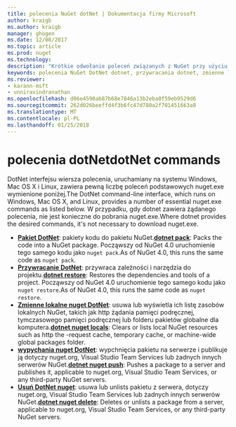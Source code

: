```yaml
---
title: polecenia NuGet dotNet | Dokumentacja firmy Microsoft
author: kraigb
ms.author: kraigb
manager: ghogen
ms.date: 12/08/2017
ms.topic: article
ms.prod: nuget
ms.technology: 
description: "Krótkie odwołanie poleceń związanych z NuGet przy użyciu interfejsu wiersza polecenia platformy dotnet."
keywords: polecenia NuGet DotNet dotnet, przywracania dotnet, zmienne lokalne nuget dotnet, dotnet nuget wypychania, pakowanie dotnet nuget delete
ms.reviewer:
- karann-msft
- unniravindranathan
ms.openlocfilehash: d06e4590ab87b68e7846a13b2eba0f59eb9529d6
ms.sourcegitcommit: 262d026beeffd4f3b6fc47d780a2f701451663a8
ms.translationtype: MT
ms.contentlocale: pl-PL
ms.lasthandoff: 01/25/2018
---
```

# <a name="dotnet-commands"></a><span data-ttu-id="048c9-104">polecenia dotNet</span><span class="sxs-lookup"><span data-stu-id="048c9-104">dotNet commands</span></span>

<span data-ttu-id="048c9-105">DotNet interfejsu wiersza polecenia, uruchamiany na systemu Windows, Mac OS X i Linux, zawiera pewną liczbę poleceń podstawowych nuget.exe wymienione poniżej.</span><span class="sxs-lookup"><span data-stu-id="048c9-105">The DotNet command-line interface, which runs on Windows, Mac OS X, and Linux, provides a number of essential nuget.exe commands as listed below.</span></span> <span data-ttu-id="048c9-106">W przypadku, gdy dotnet zawiera żądanego polecenia, nie jest konieczne do pobrania nuget.exe.</span><span class="sxs-lookup"><span data-stu-id="048c9-106">Where dotnet provides the desired commands, it's not necessary to download nuget.exe.</span></span>

- <span data-ttu-id="048c9-107">[**Pakiet DotNet**](/dotnet/core/tools/dotnet-pack?tabs=netcore2x): pakiety kodu do pakietu NuGet.</span><span class="sxs-lookup"><span data-stu-id="048c9-107">[**dotnet pack**](/dotnet/core/tools/dotnet-pack?tabs=netcore2x): Packs the code into a NuGet package.</span></span> <span data-ttu-id="048c9-108">Począwszy od NuGet 4.0 uruchomienie tego samego kodu jako `nuget pack`.</span><span class="sxs-lookup"><span data-stu-id="048c9-108">As of NuGet 4.0, this runs the same code as `nuget pack`.</span></span>
- <span data-ttu-id="048c9-109">[**Przywracanie DotNet**](/dotnet/core/tools/dotnet-restore?tabs=netcore2x): przywraca zależności i narzędzia do projektu.</span><span class="sxs-lookup"><span data-stu-id="048c9-109">[**dotnet restore**](/dotnet/core/tools/dotnet-restore?tabs=netcore2x): Restores the dependencies and tools of a project.</span></span> <span data-ttu-id="048c9-110">Począwszy od NuGet 4.0 uruchomienie tego samego kodu jako `nuget restore`.</span><span class="sxs-lookup"><span data-stu-id="048c9-110">As of NuGet 4.0, this runs the same code as `nuget restore`.</span></span>
- <span data-ttu-id="048c9-111">[**Zmienne lokalne nuget DotNet**](/dotnet/core/tools/dotnet-nuget-locals): usuwa lub wyświetla ich listę zasobów lokalnych NuGet, takich jak http żądania pamięci podręcznej, tymczasowego pamięci podręcznej lub folderu pakietów globalne dla komputera.</span><span class="sxs-lookup"><span data-stu-id="048c9-111">[**dotnet nuget locals**](/dotnet/core/tools/dotnet-nuget-locals): Clears or lists local NuGet resources such as http the -request cache, temporary cache, or machine-wide global packages folder.</span></span>
- <span data-ttu-id="048c9-112">[**wypychania nuget DotNet**](/dotnet/core/tools/dotnet-nuget-push): wypchnięcia pakietu na serwerze i publikuje ją dotyczy nuget.org, Visual Studio Team Services lub żadnych innych serwerów NuGet.</span><span class="sxs-lookup"><span data-stu-id="048c9-112">[**dotnet nuget push**](/dotnet/core/tools/dotnet-nuget-push): Pushes a package to a server and publishes it, applicable to nuget.org, Visual Studio Team Services, or any third-party NuGet servers.</span></span>
- <span data-ttu-id="048c9-113">[**Usuń DotNet nuget**](/dotnet/core/tools/dotnet-nuget-delete): usuwa lub unlists pakietu z serwera, dotyczy nuget.org, Visual Studio Team Services lub żadnych innych serwerów NuGet.</span><span class="sxs-lookup"><span data-stu-id="048c9-113">[**dotnet nuget delete**](/dotnet/core/tools/dotnet-nuget-delete): Deletes or unlists a package from a  server, applicable to nuget.org, Visual Studio Team Services, or any third-party NuGet servers.</span></span>
